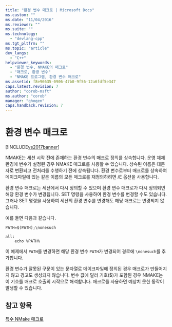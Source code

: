 ```yaml
---
title: "환경 변수 매크로 | Microsoft Docs"
ms.custom: ""
ms.date: "11/04/2016"
ms.reviewer: ""
ms.suite: ""
ms.technology: 
  - "devlang-cpp"
ms.tgt_pltfrm: ""
ms.topic: "article"
dev_langs: 
  - "C++"
helpviewer_keywords: 
  - "환경 변수, NMAKE의 매크로"
  - "매크로, 환경 변수"
  - "NMAKE 프로그램, 환경 변수 매크로"
ms.assetid: f8e96635-0906-47b0-9f56-12a6fdf5e347
caps.latest.revision: 7
author: "corob-msft"
ms.author: "corob"
manager: "ghogen"
caps.handback.revision: 7
---
```

# 환경 변수 매크로
[!INCLUDE[vs2017banner](../assembler/inline/includes/vs2017banner.md)]

NMAKE는 세션 시작 전에 존재하는 환경 변수의 매크로 정의를 상속합니다.  운영 체제 환경에 변수가 설정된 경우 NMAKE 매크로를 사용할 수 있습니다.  상속된 이름은 대문자로 변환되고  전처리를 수행하기 전에 상속됩니다.  환경 변수로부터 매크로를 상속하여 메이크파일에 있는 같은 이름의 모든 매크로를 재정의하려면 \/E 옵션을 사용합니다.  
  
 환경 변수 매크로는 세션에서 다시 정의할 수 있으며 환경 변수 매크로가 다시 정의되면 해당 환경 변수가 변경됩니다.  SET 명령을 사용하여 환경 변수를 변경할 수도 있습니다.  그러나 SET 명령을 사용하여 세션의 환경 변수를 변경해도 해당 매크로는 변경되지 않습니다.  
  
 예를 들면 다음과 같습니다.  
  
```  
PATH=$(PATH);\nonesuch  
  
all:  
    echo %PATH%  
```  
  
 이 예제에서 `PATH`를 변경하면 해당 환경 변수 `PATH`가 변경되어 경로에 `\nonesuch`를 추가합니다.  
  
 환경 변수가 잘못된 구문이 있는 문자열로 메이크파일에 정의된 경우 매크로가 만들어지지 않고 경고도 생성되지 않습니다.  변수 값에 달러 기호\($\)가 포함된 경우 NMAKE는 이 기호를 매크로 호출의 시작으로 해석합니다.  매크로를 사용하면 예상치 못한 동작이 발생할 수 있습니다.  
  
## 참고 항목  
 [특수 NMake 매크로](../build/special-nmake-macros.md)
